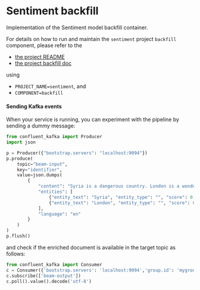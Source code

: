 # Sentiment backfill

Implementation of the Sentiment model backfill container.

For details on how to run and maintain the `sentiment` project `backfill` component, please refer
to the
- [the project README](../README.md)
- [the project backfill doc](../../docs/05_backfill.md)

using

- `PROJECT_NAME=sentiment`, and
- `COMPONENT=backfill`

#### Sending Kafka events

When your service is running, you can experiment with the pipeline by sending a dummy message:

```python
from confluent_kafka import Producer
import json

p = Producer({"bootstrap.servers": "localhost:9094"})
p.produce(
    topic="beam-input",
    key="identifier",
    value=json.dumps(
        {
            "content": "Syria is a dangerous country. London is a wonderful city.",
            "entities": [
                {"entity_text": "Syria", "entity_type": "", "score": 0, "wiki_link": ""},
                {"entity_text": "London", "entity_type": "", "score": 0, "wiki_link": ""},
            ],
            "language": "en"
        }
    )
)
p.flush()
```

and check if the enriched document is available in the target topic as follows:


```python
from confluent_kafka import Consumer
c = Consumer({'bootstrap.servers': 'localhost:9094','group.id': 'mygroup','auto.offset.reset': 'earliest'})
c.subscribe(['beam-output'])
c.poll().value().decode('utf-8')
```

